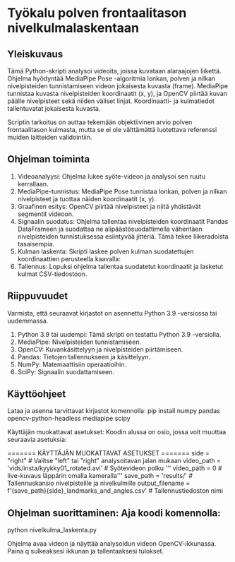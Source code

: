 # Työkalu polven frontaalitason nivelkulmalaskentaan 

## Yleiskuvaus

Tämä Python-skripti analysoi videoita, joissa kuvataan alaraajojen liikettä. Ohjelma hyödyntää MediaPipe Pose -algoritmia lonkan, polven ja nilkan nivelpisteiden tunnistamiseen videon jokaisesta kuvasta (frame). MediaPipe tunnistaa kuvasta nivelpisteiden koordinaatit (x, y), ja OpenCV piirtää kuvan päälle nivelpisteet sekä niiden väliset linjat. Koordinaatti- ja kulmatiedot tallentuvatat jokaisesta kuvasta.

Scriptin tarkoitus on auttaa tekemään objektiivinen arvio polven frontaalitason kulmasta, mutta se ei ole välttämättä luotettava referenssi muiden laitteiden validointiin. 

## Ohjelman toiminta
1. Videoanalyysi: Ohjelma lukee syöte-videon ja analysoi sen ruutu kerrallaan. 
2. MediaPipe-tunnistus: MediaPipe Pose tunnistaa lonkan, polven ja nilkan nivelpisteet ja tuottaa näiden koordinaatit (x, y).
3. Graafinen esitys: OpenCV piirtää nivelpisteet ja niitä yhdistävät segmentit videoon.
4. Signaalin suodatus: Ohjelma tallentaa nivelpisteiden koordinaatit Pandas DataFrameen ja suodattaa ne alipäästösuodattimella vähentäen nivelpisteiden tunnistuksessa esiintyvää jitteriä. Tämä tekee liikeradoista tasaisempia.
5. Kulman laskenta: Skripti laskee polven kulman suodatettujen koordinaattien perusteella kaavalla:
6. Tallennus: Lopuksi ohjelma tallentaa suodatetut koordinaatit ja lasketut kulmat CSV-tiedostoon.

## Riippuvuudet
Varmista, että seuraavat kirjastot on asennettu Python 3.9 -versiossa tai uudemmassa.

1. Python 3.9 tai uudempi: Tämä skripti on testattu Python 3.9 -versiolla.
2. MediaPipe: Nivelpisteiden tunnistamiseen.
3. OpenCV: Kuvankäsittelyyn ja nivelpisteiden piirtämiseen.
4. Pandas: Tietojen tallennukseen ja käsittelyyn.
5. NumPy: Matemaattisiin operaatioihin.
6. SciPy: Signaalin suodattamiseen.

## Käyttöohjeet
Lataa ja asenna tarvittavat kirjastot komennolla:
pip install numpy pandas opencv-python-headless mediapipe scipy

Käyttäjän muokattavat asetukset: Koodin alussa on osio, jossa voit muuttaa seuraavia asetuksia:

======= KÄYTTÄJÄN MUOKATTAVAT ASETUKSET =======
side = "right"  # Valitse "left" tai "right" analysoitavan jalan mukaan 
video_path = 'vids/insta/kyykky01_rotated.avi'  # Syötevideon polku
''' video_path = 0 # live-kuvaus läppärin omalla kameralla'''
save_path = 'results/'  # Tallennuskansio nivelpisteille ja nivelkulmille 
output_filename = f'{save_path}{side}_landmarks_and_angles.csv'  # Tallennustiedoston nimi 

## Ohjelman suorittaminen: Aja koodi komennolla:

python nivelkulma_laskenta.py

Ohjelma avaa videon ja näyttää analysoidun videon OpenCV-ikkunassa. Paina q sulkeaksesi ikkunan ja tallentaaksesi tulokset.

